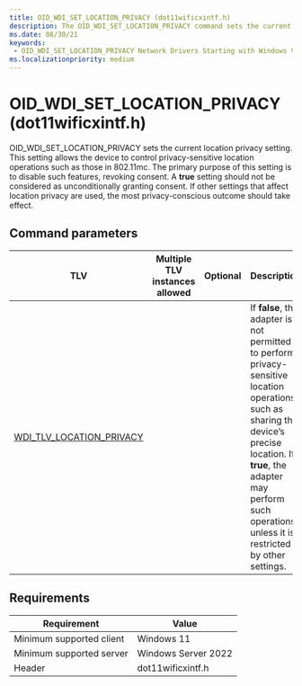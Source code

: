 ```yaml
---
title: OID_WDI_SET_LOCATION_PRIVACY (dot11wificxintf.h)
description: The OID_WDI_SET_LOCATION_PRIVACY command sets the current location privacy setting.
ms.date: 08/30/21
keywords:
 - OID_WDI_SET_LOCATION_PRIVACY Network Drivers Starting with Windows Vista
ms.localizationpriority: medium
---
```


# OID_WDI_SET_LOCATION_PRIVACY (dot11wificxintf.h)

OID_WDI_SET_LOCATION_PRIVACY sets the current location privacy setting. This setting allows the device to control privacy-sensitive location operations such as those in 802.11mc. The primary purpose of this setting is to disable such features, revoking consent. A **true** setting should not be considered as unconditionally granting consent. If other settings that affect location privacy are used, the most privacy-conscious outcome should take effect.

## Command parameters

| TLV | Multiple TLV instances allowed | Optional | Description |
| --- | --- | --- | --- |
| [WDI_TLV_LOCATION_PRIVACY](wdi-tlv-location-privacy.md) |  |  | If **false**, the adapter is not permitted to perform privacy-sensitive location operations, such as sharing the device’s precise location. If **true**, the adapter may perform such operations unless it is restricted by other settings. |


## Requirements

|Requirement|Value|
|--- |--- |
|Minimum supported client|Windows 11|
|Minimum supported server|Windows Server 2022|
|Header|dot11wificxintf.h|